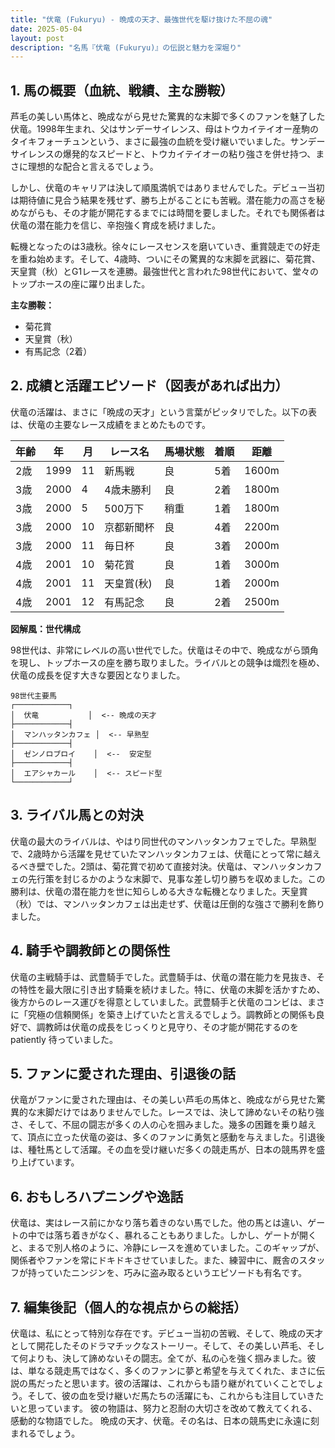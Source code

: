 ```yaml
---
title: "伏竜 (Fukuryu) - 晩成の天才、最強世代を駆け抜けた不屈の魂"
date: 2025-05-04
layout: post
description: "名馬『伏竜 (Fukuryu)』の伝説と魅力を深堀り"
---
```


## 1. 馬の概要（血統、戦績、主な勝鞍）

芦毛の美しい馬体と、晩成ながら見せた驚異的な末脚で多くのファンを魅了した伏竜。1998年生まれ、父はサンデーサイレンス、母はトウカイテイオー産駒のタイキフォーチュンという、まさに最強の血統を受け継いでいました。サンデーサイレンスの爆発的なスピードと、トウカイテイオーの粘り強さを併せ持つ、まさに理想的な配合と言えるでしょう。

しかし、伏竜のキャリアは決して順風満帆ではありませんでした。デビュー当初は期待値に見合う結果を残せず、勝ち上がることにも苦戦。潜在能力の高さを秘めながらも、その才能が開花するまでには時間を要しました。それでも関係者は伏竜の潜在能力を信じ、辛抱強く育成を続けました。

転機となったのは3歳秋。徐々にレースセンスを磨いていき、重賞競走での好走を重ね始めます。そして、4歳時、ついにその驚異的な末脚を武器に、菊花賞、天皇賞（秋）とG1レースを連勝。最強世代と言われた98世代において、堂々のトップホースの座に躍り出ました。

**主な勝鞍：**

* 菊花賞
* 天皇賞（秋）
* 有馬記念（2着）


## 2. 成績と活躍エピソード（図表があれば出力）

伏竜の活躍は、まさに「晩成の天才」という言葉がピッタリでした。以下の表は、伏竜の主要なレース成績をまとめたものです。

| 年齢 | 年 | 月 | レース名 | 馬場状態 | 着順 | 距離 |
|---|---|---|---|---|---|---|
| 2歳 | 1999 | 11 | 新馬戦 | 良 | 5着 | 1600m |
| 3歳 | 2000 | 4 | 4歳未勝利 | 良 | 2着 | 1800m |
| 3歳 | 2000 | 5 | 500万下 | 稍重 | 1着 | 1800m |
| 3歳 | 2000 | 10 | 京都新聞杯 | 良 | 4着 | 2200m |
| 3歳 | 2000 | 11 | 毎日杯 | 良 | 3着 | 2000m |
| 4歳 | 2001 | 10 | 菊花賞 | 良 | 1着 | 3000m |
| 4歳 | 2001 | 11 | 天皇賞(秋) | 良 | 1着 | 2000m |
| 4歳 | 2001 | 12 | 有馬記念 | 良 | 2着 | 2500m |


**図解風：世代構成**

98世代は、非常にレベルの高い世代でした。伏竜はその中で、晩成ながら頭角を現し、トップホースの座を勝ち取りました。ライバルとの競争は熾烈を極め、伏竜の成長を促す大きな要因となりました。


```
98世代主要馬
┌────────────┐
│  伏竜           │  <-- 晩成の天才
├────────────┤
│  マンハッタンカフェ │  <-- 早熟型
├────────────┤
│  ゼンノロブロイ    │  <--  安定型
├────────────┤
│  エアシャカール    │  <-- スピード型
└────────────┘
```


## 3. ライバル馬との対決

伏竜の最大のライバルは、やはり同世代のマンハッタンカフェでした。早熟型で、2歳時から活躍を見せていたマンハッタンカフェは、伏竜にとって常に越えるべき壁でした。2頭は、菊花賞で初めて直接対決。伏竜は、マンハッタンカフェの先行策を封じるかのような末脚で、見事な差し切り勝ちを収めました。この勝利は、伏竜の潜在能力を世に知らしめる大きな転機となりました。天皇賞（秋）では、マンハッタンカフェは出走せず、伏竜は圧倒的な強さで勝利を飾りました。


## 4. 騎手や調教師との関係性

伏竜の主戦騎手は、武豊騎手でした。武豊騎手は、伏竜の潜在能力を見抜き、その特性を最大限に引き出す騎乗を続けました。特に、伏竜の末脚を活かすため、後方からのレース運びを得意としていました。武豊騎手と伏竜のコンビは、まさに「究極の信頼関係」を築き上げていたと言えるでしょう。調教師との関係も良好で、調教師は伏竜の成長をじっくりと見守り、その才能が開花するのを patiently 待っていました。


## 5. ファンに愛された理由、引退後の話

伏竜がファンに愛された理由は、その美しい芦毛の馬体と、晩成ながら見せた驚異的な末脚だけではありませんでした。レースでは、決して諦めないその粘り強さ、そして、不屈の闘志が多くの人の心を掴みました。幾多の困難を乗り越えて、頂点に立った伏竜の姿は、多くのファンに勇気と感動を与えました。引退後は、種牡馬として活躍。その血を受け継いだ多くの競走馬が、日本の競馬界を盛り上げています。


## 6. おもしろハプニングや逸話

伏竜は、実はレース前にかなり落ち着きのない馬でした。他の馬とは違い、ゲートの中では落ち着きがなく、暴れることもありました。しかし、ゲートが開くと、まるで別人格のように、冷静にレースを進めていました。このギャップが、関係者やファンを常にドキドキさせていました。また、練習中に、厩舎のスタッフが持っていたニンジンを、巧みに盗み取るというエピソードも有名です。


## 7. 編集後記（個人的な視点からの総括）

伏竜は、私にとって特別な存在です。デビュー当初の苦戦、そして、晩成の天才として開花したそのドラマチックなストーリー。そして、その美しい芦毛、そして何よりも、決して諦めないその闘志。全てが、私の心を強く掴みました。彼は、単なる競走馬ではなく、多くのファンに夢と希望を与えてくれた、まさに伝説の馬だったと思います。彼の活躍は、これからも語り継がれていくことでしょう。そして、彼の血を受け継いだ馬たちの活躍にも、これからも注目していきたいと思っています。  彼の物語は、努力と忍耐の大切さを改めて教えてくれる、感動的な物語でした。  晩成の天才、伏竜。その名は、日本の競馬史に永遠に刻まれるでしょう。
